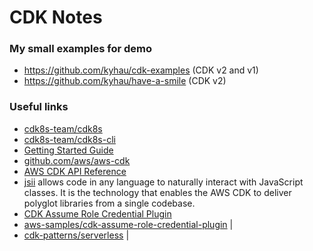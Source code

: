 # CDK Notes

### My small examples for demo

- https://github.com/kyhau/cdk-examples (CDK v2 and v1)
- https://github.com/kyhau/have-a-smile (CDK v2)

### Useful links

- [cdk8s-team/cdk8s](https://github.com/cdk8s-team/cdk8s)
- [cdk8s-team/cdk8s-cli](https://github.com/cdk8s-team/cdk8s-cli)
- [Getting Started Guide](https://docs.aws.amazon.com/cdk/latest/guide/getting_started.html)
- [github.com/aws/aws-cdk](https://github.com/aws/aws-cdk)
- [AWS CDK API Reference](https://docs.aws.amazon.com/cdk/api/latest/docs/aws-construct-library.html)
- [jsii](https://github.com/aws/jsii) allows code in any language to naturally interact with JavaScript classes.
  It is the technology that enables the AWS CDK to deliver polyglot libraries from a single codebase.
- [CDK Assume Role Credential Plugin](https://aws.amazon.com/blogs/devops/cdk-credential-plugin/)
- [aws-samples/cdk-assume-role-credential-plugin](https://github.com/aws-samples/cdk-assume-role-credential-plugin) |
- [cdk-patterns/serverless](https://github.com/cdk-patterns/serverless) |
